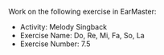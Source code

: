 Work on the following exercise in EarMaster:
- Activity: Melody Singback
- Exercise Name: Do, Re, Mi, Fa, So, La
- Exercise Number: 7.5
